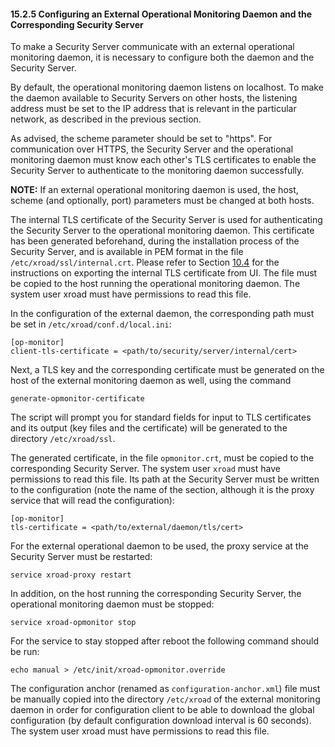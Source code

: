#### 15.2.5 Configuring an External Operational Monitoring Daemon and the Corresponding Security Server

To make a Security Server communicate with an external operational monitoring daemon, it is necessary to configure both the daemon and the Security Server.

By default, the operational monitoring daemon listens on localhost. To make the daemon available to Security Servers on other hosts, the listening address must be set to the IP address that is relevant in the particular network, as described in the previous section.

As advised, the scheme parameter should be set to "https". For communication over HTTPS, the Security Server and the operational monitoring daemon must know each other's TLS certificates to enable the Security Server to authenticate to the monitoring daemon successfully.

**NOTE:** If an external operational monitoring daemon is used, the host, scheme (and optionally, port) parameters must be changed at both hosts.

The internal TLS certificate of the Security Server is used for authenticating the Security Server to the operational monitoring daemon. This certificate has been generated beforehand, during the installation process of the Security Server, and is available in PEM format in the file `/etc/xroad/ssl/internal.crt`. Please refer to Section [10.4](#104-changing-the-internal-tls-key-and-certificate) for the instructions on exporting the internal TLS certificate from UI. The file must be copied to the host running the operational monitoring daemon. The system user xroad must have permissions to read this file.

In the configuration of the external daemon, the corresponding path must be set in `/etc/xroad/conf.d/local.ini`:

    [op-monitor]
    client-tls-certificate = <path/to/security/server/internal/cert>

Next, a TLS key and the corresponding certificate must be generated on the host of the external monitoring daemon as well, using the command

    generate-opmonitor-certificate

The script will prompt you for standard fields for input to TLS certificates and its output (key files and the certificate) will be generated to the directory `/etc/xroad/ssl`.

The generated certificate, in the file `opmonitor.crt`, must be copied to the corresponding Security Server. The system user `xroad` must have permissions to read this file. Its path at the Security Server must be written to the configuration (note the name of the section, although it is the proxy service that will read the configuration):

    [op-monitor]
    tls-certificate = <path/to/external/daemon/tls/cert>

For the external operational daemon to be used, the proxy service at the Security Server must be restarted:

    service xroad-proxy restart

In addition, on the host running the corresponding Security Server, the operational monitoring daemon must be stopped:

    service xroad-opmonitor stop

For the service to stay stopped after reboot the following command should be run:

    echo manual > /etc/init/xroad-opmonitor.override

The configuration anchor (renamed as `configuration-anchor.xml`) file must be manually copied into the directory `/etc/xroad` of the external monitoring daemon in order for configuration client to be able to download the global configuration (by default configuration download interval is 60 seconds). The system user xroad must have permissions to read this file.